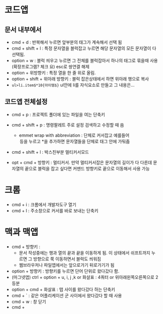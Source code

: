 # 코드앱

## 문서 내부에서

- cmd + d : 반복해서 누르면 앞부분의 태그가 계속해서 선택 됨
- cmd + shift + l : 특정 문자열을 블럭잡고 누르면 해당 문자열의 모든 문자열이 다 선택됨.
- option + w : 블럭 씌우고 누르면 그 전체를 블럭잡아서 하나의 태그로 묶을때 사용(확장프로그램? 체크 요) esc로 쌍연결 해제
- option + 위방향키 : 특정 열을 한 줄 위로 올림.
- option + shift + 위아래 방향키 : 블럭 잡은상태에서 하면 위아래 행으로 복사
- `ul>li.item$*10{아이템$}` ul안에 li를 자식요소로 만들고 그 내용은...

## 코드앱 전체설정

- cmd + p : 프로젝트 폴더에 있는 파일을 여는 단축키
- cmd + shift + p : 명령팔레트 주로 설정 검색하고 수정할 때 씀
  - emmet wrap with abbreviation : 단체로 커서잡고 예를들어 <option>등을 누르고 \*을 추가하면 문자열들을 단체로 태그 안에 가둬줌
- cmd + shift + l : 박스친부분 멀티커서모드

- opt + cmd + 방향키 : 멀티커서. 만약 멀티커서잡은 문자열의 길이가 다 다른데 문자열의 끝으로 블럭을 잡고 싶다면 커맨드 방향키로 끝으로 이동해서 사용 가능

# 크롬

- cmd + i : 크롬에서 개발자도구 열기
- cmd + l : 주소창으로 커서를 바로 보내는 단축키

# 맥과 맥앱

- cmd + 방향키 :
  - 문서 작성중에는 행과 열의 끝과 끝을 이동하게 됨. 이 상태에서 쉬프트까지 누르면 그 방향으로 쭉 이동하면서 블럭도 씌워짐
  - 웹브라우저나 파일앱에서는 앞으로가기 뒤로가기가 됨
- option + 방향키 : 방향키를 누르면 단어 단위로 왔다갔다 함.
- (마그넷앱) ctrl + option + u, i, j ,k or 화살표 : 4쿼터 or 위아래왼쪽오른쪽으로 2등분
- option + cmd + 화살표 : 탭 사이를 왔다갔다 하는 단축키
- cmd + ` : 같은 어플리케이션 군 사이에서 왔다갔다 할 때 사용
- cmd + w : 창 닫기
- cmd +
